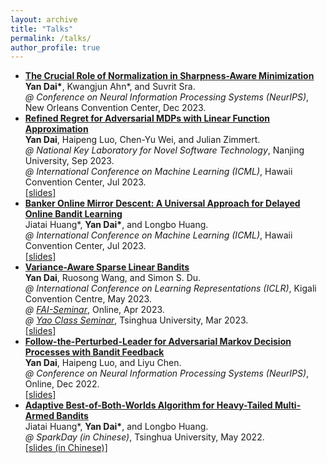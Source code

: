 ```yaml
---
layout: archive
title: "Talks"
permalink: /talks/
author_profile: true
---
```


* **[The Crucial Role of Normalization in Sharpness-Aware Minimization](https://arxiv.org/abs/2305.15287)**  
  **Yan Dai\***, Kwangjun Ahn\*, and Suvrit Sra.  
  *@ Conference on Neural Information Processing Systems (NeurIPS)*, New Orleans Convention Center, Dec 2023.
* **[Refined Regret for Adversarial MDPs with Linear Function Approximation](https://arxiv.org/abs/2301.12942)**  
  **Yan Dai**, Haipeng Luo, Chen-Yu Wei, and Julian Zimmert.  
  *@ National Key Laboratory for Novel Software Technology*, Nanjing University, Sep 2023.  
  *@ International Conference on Machine Learning (ICML)*, Hawaii Convention Center, Jul 2023.  
  [\[slides\]](/files/slides_ICML2023_Linear_AMDP.pdf)
* **[Banker Online Mirror Descent: A Universal Approach for Delayed Online Bandit Learning](https://arxiv.org/abs/2301.10500)**  
  Jiatai Huang\*, **Yan Dai\***, and Longbo Huang.  
  *@ International Conference on Machine Learning (ICML)*, Hawaii Convention Center, Jul 2023.  
  [\[slides\]](/files/slides_ICML2023_Banker_OMD.pdf)
* **[Variance-Aware Sparse Linear Bandits](https://arxiv.org/abs/2205.13450)**  
  **Yan Dai**, Ruosong Wang, and Simon S. Du.  
  *@ International Conference on Learning Representations (ICLR)*, Kigali Convention Centre, May 2023.  
  *@ [FAI-Seminar](http://www.fai-seminar.ac.cn/)*, Online, Apr 2023.  
  *@ [Yao Class Seminar](https://group.iiis.tsinghua.edu.cn/~stu/seminar/)*, Tsinghua University, Mar 2023.  
  [\[slides\]](/files/slides_ICLR2023_Variance_Aware_Sparse_LinBandits.pdf)
* **[Follow-the-Perturbed-Leader for Adversarial Markov Decision Processes with Bandit Feedback](https://arxiv.org/abs/2205.13451)**  
  **Yan Dai**, Haipeng Luo, and Liyu Chen.  
  *@ Conference on Neural Information Processing Systems (NeurIPS)*, Online, Dec 2022.  
  [\[slides\]](/files/slides_NeurIPS2022_FTPL_for_AMDP.pdf)
* **[Adaptive Best-of-Both-Worlds Algorithm for Heavy-Tailed Multi-Armed Bandits](https://arxiv.org/abs/2201.11921)**  
  Jiatai Huang\*, **Yan Dai\***, and Longbo Huang.  
  *@ SparkDay (in Chinese)*, Tsinghua University, May 2022.  
  [\[slides (in Chinese)\]](/files/slides_ICML2022_BoBW_Heavy_Tail_MAB.pdf)